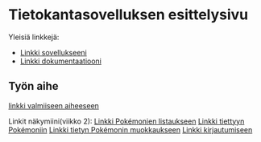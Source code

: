 ﻿# Tietokantasovelluksen esittelysivu

Yleisiä linkkejä:

* [Linkki sovellukseeni](http://spmahlqv.users.cs.helsinki.fi/pokemon-tietokanta)
* [Linkki dokumentaatiooni](https://docs.google.com/document/d/e/2PACX-1vRIAMOKtLvJPCaBZ_0MZdFGC2W3bOECXCLDdi449uBRNvw4ncFMD_5QOrIzRUGPQY-ogcKMrWAfWofW/pub)

## Työn aihe

[linkki valmiiseen aiheeseen](http://advancedkittenry.github.io/suunnittelu_ja_tyoymparisto/aiheet/Pokemon-kanta.html) 

Linkit näkymiini(viikko 2):
[Linkki Pokémonien listaukseen](http://spmahlqv.users.cs.helsinki.fi/pokemon-tietokanta/pokemon#)
[Linkki tiettyyn Pokémoniin](http://spmahlqv.users.cs.helsinki.fi/pokemon-tietokanta/pokemon/1)
[Linkki tietyn Pokémonin muokkaukseen](http://spmahlqv.users.cs.helsinki.fi/pokemon-tietokanta/pokemon/1/muokkaus)
[Linkki kirjautumiseen](http://spmahlqv.users.cs.helsinki.fi/pokemon-tietokanta/login)
